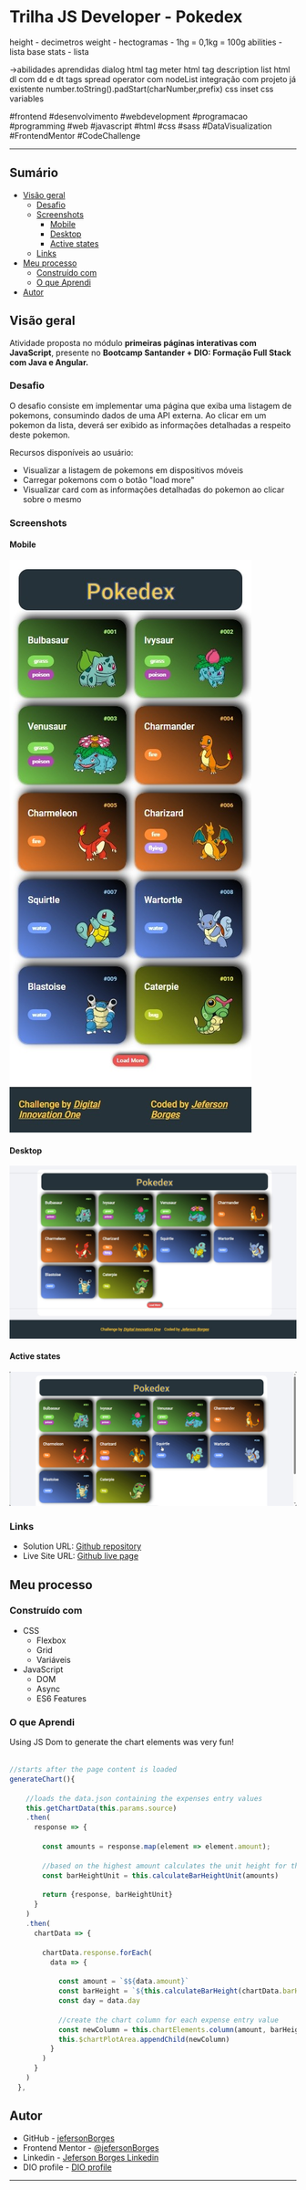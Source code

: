 # Trilha JS Developer - Pokedex

height - decimetros
weight - hectogramas - 1hg = 0,1kg = 100g
abilities - lista
base stats - lista

->abilidades aprendidas
dialog html tag
meter html tag
description list html dl com dd e dt tags
spread operator com nodeList
integração com projeto já existente
number.toString().padStart(charNumber,prefix)
css inset
css variables

\#frontend
\#desenvolvimento
\#webdevelopment
\#programacao
\#programming
\#web
\#javascript
\#html
\#css
\#sass
\#DataVisualization
\#FrontendMentor
\#CodeChallenge

---

## Sumário

- [Visão geral](#visão-geral)
  - [Desafio](#desafio)
  - [Screenshots](#screenshots)
    - [Mobile](#mobile)
    - [Desktop](#desktop)
    - [Active states](#active-states)
  - [Links](#links)
- [Meu processo](#meu-processo)
  - [Construído com](#construído-com)
  - [O que Aprendi](#o-que-aprendi)
- [Autor](#autor)

## Visão geral

Atividade proposta no módulo **primeiras páginas interativas com JavaScript**, presente no **Bootcamp Santander + DIO: Formação Full Stack com Java e Angular.**

### Desafio

O desafio consiste em implementar uma página que exiba uma listagem de pokemons, consumindo dados de uma API externa. Ao clicar em um pokemon da lista, deverá ser exibido as informações detalhadas a respeito deste pokemon.

Recursos disponíveis ao usuário:

- Visualizar a listagem de pokemons em dispositivos móveis
- Carregar pokemons com o botão "load more"
- Visualizar card com as informações detalhadas do pokemon ao clicar sobre o mesmo

### Screenshots

#### Mobile

![Medium Mobile Screenshot](./assets/screenshots/mobile-m-screenshot.jpeg)

#### Desktop

![Desktop Screenshot](./assets/screenshots/desktop-screenshot.jpeg)

#### Active states

![Desktop Screenshot active states](./assets/screenshots/active-states.gif)

### Links

- Solution URL: [Github repository](https://github.com/jefersonBorges/js-developer-pokedex)
- Live Site URL: [Github live page](https://jefersonborges.github.io/fem-expenses-chart/)

## Meu processo

### Construído com

- CSS
  - Flexbox
  - Grid
  - Variáveis
- JavaScript
  - DOM
  - Async
  - ES6 Features

### O que Aprendi

Using JS Dom to generate the chart elements was very fun!

```js

//starts after the page content is loaded
generateChart(){

    //loads the data.json containing the expenses entry values
    this.getChartData(this.params.source)
    .then(
      response => {
        
        const amounts = response.map(element => element.amount);

        //based on the highest amount calculates the unit height for the chart bar
        const barHeightUnit = this.calculateBarHeightUnit(amounts) 

        return {response, barHeightUnit}
      }
    )
    .then(
      chartData => {

        chartData.response.forEach(
          data => {

            const amount = `$${data.amount}`
            const barHeight = `${this.calculateBarHeight(chartData.barHeightUnit, data.amount)}px`
            const day = data.day

            //create the chart column for each expense entry value
            const newColumn = this.chartElements.column(amount, barHeight, day)
            this.$chartPlotArea.appendChild(newColumn)
          }
        )
      }
    )
  },
```

## Autor

- GitHub - [jefersonBorges](https://github.com/jefersonBorges/jefersonBorges)
- Frontend Mentor - [@jefersonBorges](https://www.frontendmentor.io/profile/jefersonBorges)
- Linkedin - [Jeferson Borges Linkedin](https://www.linkedin.com/in/jeferson-borges-543b34229)
- DIO profile - [DIO profile](https://www.dio.me/users/borges_jeferson)

---
